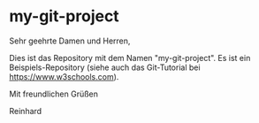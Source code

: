 # my-git-project

Sehr geehrte Damen und Herren,

Dies ist das Repository mit dem Namen "my-git-project".
Es ist ein Beispiels-Repository (siehe auch das Git-Tutorial bei https://www.w3schools.com).

Mit freundlichen Grüßen

Reinhard


